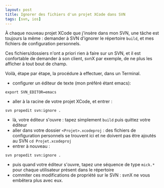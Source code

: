 ```yaml
---
layout: post
title: Ignorer des fichiers d'un projet XCode dans SVN
tags: [svn, ios]
---
```


À chaque nouveau projet XCode que j'insère dans mon SVN, une tâche est toujours
la même : demander à SVN d'ignorer le répertoire `build`, et mes fichiers de
configuration personnels.

Ces fichiers/dossiers n'ont a priori rien à faire sur un SVN, et il est
confortable de demander à son client, svnX par exemple, de ne plus les afficher
à tout bout de champ.

Voilà, étape par étape, la procédure à effectuer, dans un Terminal.

- configurer un éditeur de texte (mon préféré étant emacs):

```
export SVN_EDITOR=emacs
```

- aller à la racine de votre projet XCode, et entrer :

```
svn propedit svn:ignore .
```

- là, votre éditeur s'ouvre : tapez simplement `build` puis quittez votre
  éditeur
- aller dans votre dossier `<Projet>.xcodeproj` : des fichiers de configuration
  personnels se trouvent ici et ne doivent pas être ajoutés au SVN
  `cd Projet.xcodeproj`
- entrer à nouveau :

```
svn propedit svn:ignore .
```

- puis quand votre éditeur s'ouvre, tapez une séquence de type `mick.*` pour
  chaque utilisateur présent dans le répertoire
- commiter ces modifications de propriété sur le SVN : svnX ne vous embêtera
  plus avec eux.
